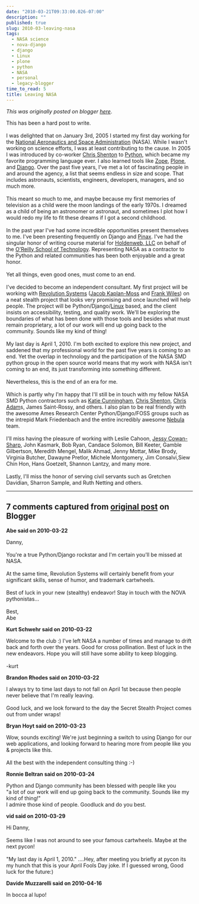 ```yaml
---
date: "2010-03-21T09:33:00.026-07:00"
description: ""
published: true
slug: 2010-03-leaving-nasa
tags:
  - NASA science
  - nova-django
  - django
  - Linux
  - plone
  - python
  - NASA
  - personal
  - legacy-blogger
time_to_read: 5
title: Leaving NASA
---
```


_This was originally posted on blogger [here](https://pydanny.blogspot.com/2010/03/leaving-nasa.html)_.

<div>This has been a hard post to write. </div><div><br /></div>I was delighted that on January 3rd, 2005 I started my first day working for the <a href="http://nasascience.nasa.gov/">National Aeronautics and Space Administration</a> (NASA).   While I wasn't working on science efforts, I was at least contributing to the cause. In 2005 I was introduced by co-worker <a href="http://koansys.com/">Chris Shenton</a> to <a href="http://python.org/">Python</a>, which became my favorite programming language ever. I also learned tools like <a href="http://zope.org/">Zope</a>, <a href="http://plone.org/">Plone</a>, and <a href="http://django.org/">Django</a>. Over the past five years, I've met a lot of fascinating people in and around the agency, a list that seems endless in size and scope. That includes astronauts, scientists, engineers, developers, managers, and so much more.<br /><div><br /></div><div><div>This meant so much to me, and maybe because my first memories of television as a child were the moon landings of the early 1970s. I dreamed as a child of being an astronomer or astronaut, and sometimes I plot how I would redo my life to fit these dreams if I got a second childhood.</div></div><div><br /></div><div>In the past year I've had some incredible opportunities present themselves to me. I've been presenting frequently on Django and <a href="http://pinaxproject.com/">Pinax</a>. I've had the singular honor of writing course material for <a href="http://holdenweb.com/">Holdenweb, LLC</a> on behalf of the <a href="http://www.oreillyschool.com/">O'Reilly School of Technology</a>. Representing NASA as a contractor to the Python and related communities has been both enjoyable and a great honor.</div><div><br /></div><div>Yet all things, even good ones, must come to an end.</div><div><br /></div><div>I've decided to become an independent consultant. My first project will be working with <a href="http://revsys.com/">Revolution Systems</a> (<a href="http://jacobian.org/">Jacob Kaplan-Moss</a> and <a href="http://www.frankwiles.com/">Frank Wiles</a>) on a neat stealth project that looks very promising and once launched will help people. The project will be Python/Django/<a href="http://www.linux.org/">Linux</a> based, and the client insists on accessibility, testing, and quality work. We'll be exploring the boundaries of what has been done with those tools and besides what must remain proprietary, a lot of our work will end up going back to the community. Sounds like my kind of thing!</div><div><br /></div><div>My last day is April 1, 2010. I'm both excited to explore this new project, and saddened that my professional world for the past five years is coming to an end. Yet the overlap in technology and the participation of the NASA SMD python group in the open source world means that my work with NASA isn't coming to an end, its just transforming into something different.</div><div><br /></div><div>Nevertheless, this is the end of an era for me.</div><div><br /></div><div>Which is partly why I'm happy that I'll still be in touch with my fellow NASA SMD Python contractors such as <a href="http://elephantangelchild.blogspot.com/">Katie Cunningham</a>, <a href="http://koansys.com/">Chris Shenton</a>, <a href="http://chris.improbable.org/">Chris Adam</a>s, James Saint-Rossy, and others. I also plan to be real friendly with the awesome Ames Research Center Python/Django/FOSS groups such as the intrepid Mark Friedenbach and the entire incredibly awesome <a href="http://nebula.nasa.gov/">Nebula</a> team.</div><div><br /></div><div>I'll miss having the pleasure of working with Leslie Cahoon, <a href="http://jessykate.com/">Jessy Cowan-Sharp</a>, John Kasmark, Bob Ryan, Candace Solomon, Bill Keeter, Gamble Gilbertson, Meredith Mengel, Malik Ahmad, Jenny Mottar, Mike Brody, Virginia Butcher, Dawayne Pretlor, Michele Montgomery, Jim Consalvi,Siew Chin Hon, Hans Goetzelt, Shannon Lantzy, and many more.</div><div><br /></div><div>Lastly, I'll miss the honor of serving civil servants such as Gretchen Davidian, Sharron Sample, and Ruth Netting and others.</div>

---

## 7 comments captured from [original post](https://pydanny.blogspot.com/2010/03/leaving-nasa.html) on Blogger

**Abe said on 2010-03-22**

Danny,<br /><br />You're a true Python/Django rockstar and I'm certain you'll be missed at NASA.<br /><br />At the same time, Revolution Systems will certainly benefit from your significant skills, sense of humor, and trademark cartwheels.<br /><br />Best of luck in your new (stealthy) endeavor! Stay in touch with the NOVA pythonistas...<br /><br />Best,<br />Abe

**Kurt Schwehr said on 2010-03-22**

Welcome to the club :) I've left NASA a number of times and manage to drift back and forth over the years. Good for cross pollination. Best of luck in the new endeavors. Hope you will still have some ability to keep blogging.<br /><br />-kurt

**Brandon Rhodes said on 2010-03-22**

I always try to time last days to not fall on April 1st because then people never believe that I'm really leaving.<br /><br />Good luck, and we look forward to the day the Secret Stealth Project comes out from under wraps!

**Bryan Hoyt said on 2010-03-23**

Wow, sounds exciting! We're just beginning a switch to using Django for our web applications, and looking forward to hearing more from people like you &amp; projects like this.<br /><br />All the best with the independent consulting thing :-)

**Ronnie Beltran said on 2010-03-24**

Python and Django community has been blessed with people like you <br />&quot;a lot of our work will end up going back to the community. Sounds like my kind of thing!&quot;<br />I admire those kind of people. Goodluck and do you best.

**vid said on 2010-03-29**

Hi Danny, <br /><br />Seems like I was not around to see your famous cartwheels. Maybe at the next pycon!<br /><br />&quot;My last day is April 1, 2010.&quot; ....Hey, after meeting you briefly at pycon its my hunch that this is your April Fools Day joke. If I guessed wrong, Good luck for the future:)

**Davide Muzzarelli said on 2010-04-16**

In bocca al lupo!
